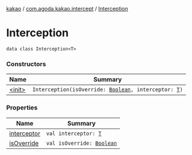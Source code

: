 [kakao](../../index.md) / [com.agoda.kakao.intercept](../index.md) / [Interception](./index.md)

# Interception

`data class Interception<T>`

### Constructors

| Name | Summary |
|---|---|
| [&lt;init&gt;](-init-.md) | `Interception(isOverride: `[`Boolean`](https://kotlinlang.org/api/latest/jvm/stdlib/kotlin/-boolean/index.html)`, interceptor: `[`T`](index.md#T)`)` |

### Properties

| Name | Summary |
|---|---|
| [interceptor](interceptor.md) | `val interceptor: `[`T`](index.md#T) |
| [isOverride](is-override.md) | `val isOverride: `[`Boolean`](https://kotlinlang.org/api/latest/jvm/stdlib/kotlin/-boolean/index.html) |

